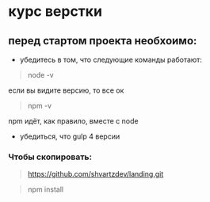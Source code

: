 # курс верстки
## перед стартом проекта необхоимо:

* убедитесь в том, что следующие команды работают: 

> node -v

если вы видите версию, то все ок

> npm -v

npm идёт, как правило, вместе с node 

* убедиться, что gulp 4 версии

>

### Чтобы скопировать: 

> https://github.com/shvartzdev/landing.git

> npm install
